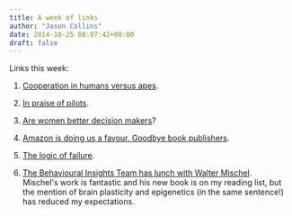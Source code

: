 ```yaml
---
title: A week of links
author: "Jason Collins"
date: 2014-10-25 08:07:42+00:00
draft: false
---
```


Links this week:

	
  1. [Cooperation in humans versus apes](http://nautil.us/issue/18/genius/cooperation-is-what-makes-us-human-rd).

	
  2. [In praise of pilots](http://timharford.com/2014/10/why-pilot-schemes-help-ideas-take-flight/).

	
  3. [Are women better decision makers](http://www.nytimes.com/2014/10/19/opinion/sunday/are-women-better-decision-makers.html)?

	
  4. [Amazon is doing us a favour. Goodbye book publishers](http://www.vox.com/2014/10/22/7016827/amazon-hachette-monopoly).

	
  5. [The logic of failure](http://www.enlightenmenteconomics.com/blog/index.php/2014/10/the-logic-of-failure/).

	
  6. [The Behavioural Insights Team has lunch with Walter Mischel](http://www.behaviouralinsights.co.uk/blogpost/lunch-walter). Mischel's work is fantastic and his new book is on my reading list, but the mention of brain plasticity and epigenetics (in the same sentence!) has reduced my expectations.


